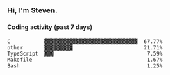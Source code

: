 ### Hi, I'm Steven.

#### Coding activity (past 7 days)
```
C           ▓▓▓▓▓▓▓▓▓▓▓▓▓▓▓▓▓▓▓▓▓▓▓▓▓▓▓▓▓▓  67.77%
other       ▓▓▓▓▓▓▓▓▓                       21.71%
TypeScript  ▓▓▓                              7.59%
Makefile                                     1.67%
Bash                                         1.25%
```
